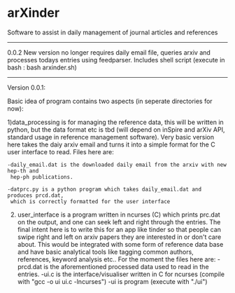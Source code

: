 # arXinder
Software to assist in daily management of journal articles and references

-------------------------------------------------------------

0.0.2
New version no longer requires daily email file, queries arxiv and processes todays
entries using feedparser. Includes shell script (execute in bash : bash arxinder.sh)

-------------------------------------------------------------

Version 0.0.1:

Basic idea of program contains two aspects (in seperate directories for now):

1)data_processing is for managing the reference data, this will be written in python,
  but the data format etc is tbd (will depend on inSpire and arXiv API, standard usage
  in reference management software). 
  Very basic version here takes the daiy arxiv email and turns it into a simple format for
  the C user interface to read. Files here are:

	-daily_email.dat is the downloaded daily email from the arxiv with new hep-th and 
	 hep-ph publications.

	-datprc.py is a python program which takes daily_email.dat and produces prcd.dat,
	 which is correctly formatted for the user interface
        
2) user_interface is a program written in ncurses (C) which prints prc.dat on the output,
  and one can seek left and right through the entries. The final intent here is to write this
  for an app like tinder so that people can swipe right and left on arxiv papers they are interested
  in or don't care about. This would be integrated with some form of reference data base and have basic
  analytical tools like tagging common authors, references, keyword analysis etc.. For the moment the
  files here are:
	-prcd.dat is the aforementioned processed data used to read in the entries.
	-ui.c is the interface/visualiser written in C for ncurses (compile with "gcc -o ui ui.c -lncurses")
	-ui is program (execute with "./ui")

